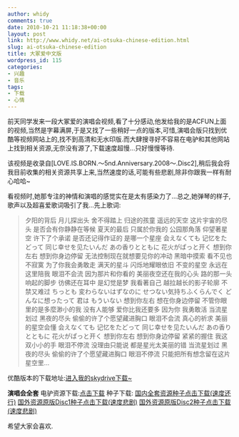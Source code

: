 ```yaml
---
author: whidy
comments: true
date: 2010-10-21 11:18:38+00:00
layout: post
link: http://www.whidy.net/ai-otsuka-chinese-edition.html
slug: ai-otsuka-chinese-edition
title: 大冢爱中文版
wordpress_id: 115
categories:
- 兴趣
- 音乐
tags:
- 下载
- 心情
---
```


前天同学发来一段大冢爱的演唱会视频,看了十分感动,他发给我的是ACFUN上面的视频,当然是字幕满屏,于是又找了一些稍好一点的版本,可惜,演唱会版只找到优酷等视频网站上的,找不到高清和无水印版.而大肆搜寻好不容易在电驴和其他网站上找到相关资源,无奈没有源了,下载速度超慢...只好慢慢等待.

该视频是收录自[LOVE.IS.BORN.～5nd.Anniversary.2008～.Disc2],稍后我会将我目前收集的相关资源共享上来,当然速度的话,可能有些悲剧,除非你跟我一样有耐心哈哈~

看视频时,她那专注的神情和演唱的感觉实在是太有感染力了...总之,她弹琴的样子,歌声以及超喜爱歌词吸引了我...先上歌词:


<blockquote>夕阳的背后 月儿探出头 舍不得踏上 归途的孩童
遥远的天空 这片宇宙的尽头 是否会有你静静在等候
夏天的最后 只属於你我的 公园那角落
仰望著星空 许下了个承诺 是否还记得作证的 是哪一个星座
会えなくても 记忆をたどって 同じ幸せを见たいんだ
あの香りとともに 花火がぱっと开く
想到你左右 想到你身边停留 无法控制现在就想要见你的冲动
黑暗中摸索 看不见也不寂寞 为了你我会勇敢走
满天的星斗 闪烁地耀眼依旧 不变的星空 永远在这里陪我
眼泪不会流 因为那片和你看的 美丽夜空还在我的心头
路的那一头 响起的脚步 彷佛还在耳中 是幻觉是梦
我看著自己 越拉越长的影子轮廓 不禁又难过
ちっとも 変わらないはずなのに せつない気持ちふくらんでく
どんなに想ったって 君は もういない
想到你左右 想在你身边停留 不管你眼里的是多麼渺小的我
没有人能够 爱你比我还要多 因为你 我勇敢活
当流星划过 黑夜的尽头 偷偷的许了个愿望藏进胸口
眼泪不会流 真心的祈求 美丽的星空会懂
会えなくても 记忆をたどって 同じ幸せを见たいんだ
あの香りとともに 花火がぱっと开く
想到你左右 想到你身边停留 紧紧的握住 我这双小小的手
眼泪不停流 没理由只能说 都是星光太美丽的错
当流星划过 黑夜的尽头 偷偷的许了个愿望藏进胸口
眼泪不停流 只能把所有想念留在这片星空里...</blockquote>


优酷版本的下载地址:[进入我的skydrive下载~](http://cid-3eb8edff1814d075.office.live.com/self.aspx/Videos/%E5%A4%A7%E5%86%A2%E7%88%B1.%E6%98%9F%E8%B1%A1%E4%BB%AA.%E4%B8%AD%E6%96%87%E7%89%88.%E4%BC%98%E9%85%B7%E7%89%88.flv)

**演唱会全套**
电驴资源下载:[点击下载](http://www.verycd.com/topics/70455/)
种子下载:
[国内全套资源种子点击下载(速度还行)](http://cid-3eb8edff1814d075.office.live.com/self.aspx/Documents/%E5%A4%A7%E5%A1%9A%E7%88%B1-LOVE%20IS%20BORN%20%5EF5th%20Anniversary%202008.torrent)
[国外资源原版Disc1种子点击下载(速度悲剧)](http://cid-3eb8edff1814d075.office.live.com/self.aspx/Documents/Otsuka%20Ai%20Love%20Is%20Born%205th%20Anniversary%20Disk%201.torrent)
[国外资源原版Disc2种子点击下载(速度悲剧)](http://cid-3eb8edff1814d075.office.live.com/self.aspx/Documents/Otsuka%20Ai%20Love%20Is%20Born%205th%20Anniversary%202008%20Taiwan%20Disk2.torrent)

希望大家会喜欢.
